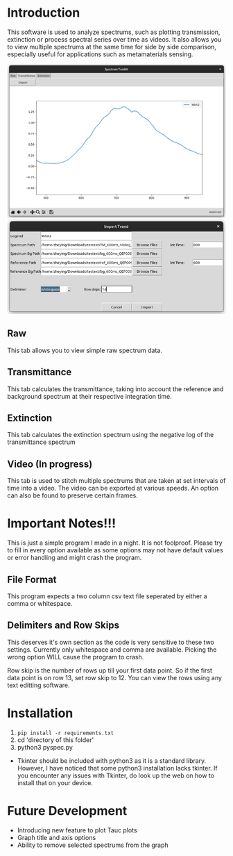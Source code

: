 # Introduction
This software is used to analyze spectrums, such as plotting transmission, extinction or process spectral series over time as videos. It also allows you to view multiple spectrums at the same time for side by side comparison, especially useful for applications such as metamaterials sensing.

![alt text](images/image2.png)
![alt text](images/image1.png)

## Raw
This tab allows you to view simple raw spectrum data.

## Transmittance
This tab calculates the transmittance, taking into account the reference and background spectrum at their respective integration time.

## Extinction
This tab calculates the extinction spectrum using the negative log of the transmittance spectrum

## Video (In progress)
This tab is used to stitch multiple spectrums that are taken at set intervals of time into a video. The video can be exported at various speeds. An option can also be found to preserve certain frames.

# Important Notes!!!
This is just a simple program I made in a night. It is not foolproof. Please try to fill in every option available as some options may not have default values or error handling and might crash the program.

## File Format
This program expects a two column csv text file seperated by either a comma or whitespace.

## Delimiters and Row Skips
This deserves it's own section as the code is very sensitive to these two settings. Currently only whitespace and comma are available. Picking the wrong option WILL cause the program to crash.

Row skip is the number of rows up till your first data point. So if the first data point is on row 13, set row skip to 12. You can view the rows using any text editting software.

# Installation
1. `pip install -r requirements.txt`
2. cd 'directory of this folder'
3. python3 pyspec.py

- Tkinter should be included with python3 as it is a standard library. However, I have noticed that some python3 installation lacks tkinter. If you encounter any issues with Tkinter, do look up the web on how to install that on your device.

# Future Development
- Introducing new feature to plot Tauc plots
- Graph title and axis options
- Ability to remove selected spectrums from the graph
